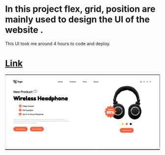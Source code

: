 # In this project flex, grid, position are mainly used to design the UI of the website .

This UI took me around 4 hours to code and deploy.

# [Link]()

![wireless-headphone](./output-07.png)


